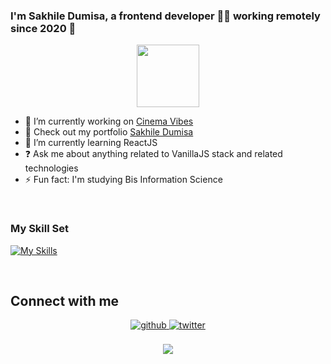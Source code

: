 
### <p align="left">I'm Sakhile Dumisa, a frontend developer 👨‍💻 working remotely since 2020 🚀</p>  
  

<div align="center">
<img src="https://avatars.githubusercontent.com/u/100082187?v=4" align="center" height="" width="100" />
</div>  
  


- 🔭 I’m currently working on [Cinema Vibes](https://cinema-vibes.vercel.app)
- 🔭 Check out my portfolio [Sakhile Dumisa](https://sakhile-dumisa.vercel.app)  
- 🌱 I’m currently learning ReactJS  
- ❓ Ask me about anything related to VanillaJS stack and related technologies  
- ⚡ Fun fact: I'm studying Bis Information Science  
  

<br/>  


### My Skill Set  
[![My Skills](https://skillicons.dev/icons?i=html,css,js,nodejs,express,react,tailwind,sass,mongodb,supabase,ai,vite)](https://skillicons.dev)



<br/>  


## Connect with me  
<div align="center">
<a href="https://github.com/dumisa-sakhile" target="_blank">
<img src=https://img.shields.io/badge/github-%2324292e.svg?&style=for-the-badge&logo=github&logoColor=white alt=github style="margin-bottom: 5px;" />
</a>
<a href="https://twitter.com/ContactDumisa" target="_blank">
<img src=https://img.shields.io/badge/twitter-%2300acee.svg?&style=for-the-badge&logo=twitter&logoColor=white alt=twitter style="margin-bottom: 5px;" />
</a>
</div>  
  


<br/>  

<div align="center">
<img src="https://komarev.com/ghpvc/?username=dumisa-sakhile&&style=flat-square" align="center" />
</div>  
  

<br/>  

<!--<div align="center">
            <a href="https://www.buymeacoffee.com/rishavanand" target="_blank" style="display: inline-block;">
                <img
                    src="https://img.shields.io/badge/Donate-Buy%20Me%20A%20Coffee-orange.svg?style=flat-square&logo=buymeacoffee" 
                    align="center"
                />
            </a></div>
<br />

----
<div align="center">Generated using <a href="https://profilinator.rishav.dev/" target="_blank">Github Profilinator</a></div>-->
